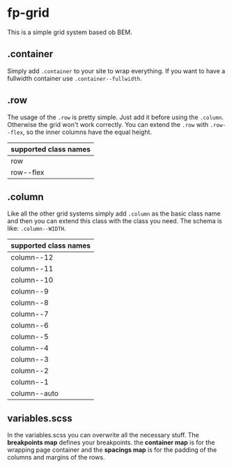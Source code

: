 # fp-grid
This is a simple grid system based ob BEM.

## .container
Simply add <code>.container</code> to your site to wrap everything. If you want to have a fullwidth container use <code>.container--fullwidth</code>.

## .row
The usage of the <code>.row</code> is pretty simple. Just add it before using the <code>.column</code>. Otherwise the grid won't work correctly. You can extend the <code>.row</code> with <code>.row--flex</code>, so the inner columns have the equal height.

| supported class names |
| :------------- |
| row   |
| row--flex   |

## .column
Like all the other grid systems simply add <code>.column</code> as the basic class name and then you can extend this class with the class you need. The schema is like: <code>.column--WIDTH</code>.

| supported class names |
| :------------- |
| column--12   |
| column--11   |
| column--10   |
| column--9    |
| column--8    |
| column--7    |
| column--6    |
| column--5    |
| column--4    |
| column--3    |
| column--2    |
| column--1    |
| column--auto |


## variables.scss
In the variables.scss you can overwrite all the necessary stuff. The <b>breakpoints map</b> defines your breakpoints. the <b>container map</b> is for the wrapping page container and the <b>spacings map</b> is for the padding of the columns and margins of the rows.
